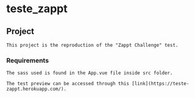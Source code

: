 # teste_zappt

## Project
```
This project is the reproduction of the "Zappt Challenge" test.

```

### Requirements
```
The sass used is found in the App.vue file inside src folder.

The test preview can be accessed through this [link](https://teste-zappt.herokuapp.com/).
```
